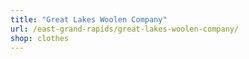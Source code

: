 ```yaml
---
title: "Great Lakes Woolen Company"
url: /east-grand-rapids/great-lakes-woolen-company/
shop: clothes
---
```

